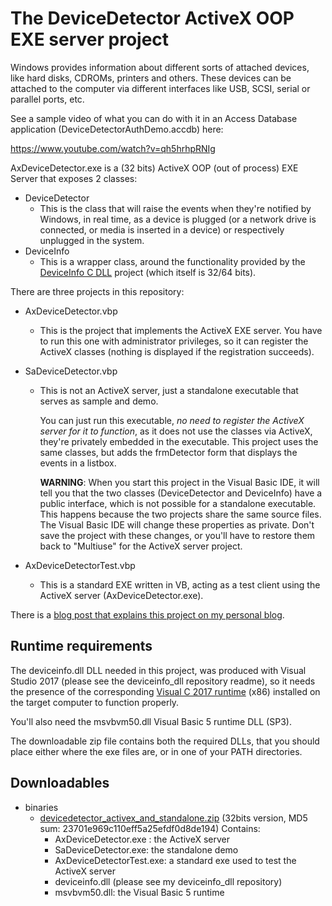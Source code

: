 # The DeviceDetector ActiveX OOP EXE server project

Windows provides information about different sorts of attached devices, like hard disks, CDROMs, printers and others. These devices can be attached to the computer via different interfaces like USB, SCSI, serial or parallel ports, etc.

See a sample video of what you can do with it in an Access Database application (DeviceDetectorAuthDemo.accdb) here:

https://www.youtube.com/watch?v=qh5hrhpRNIg

AxDeviceDetector.exe is a (32 bits) ActiveX OOP (out of process) EXE Server that exposes 2 classes:

* DeviceDetector
  * This is the class that will raise the events when they're notified by Windows, in real time, as a device is plugged (or a network drive is connected, or media is inserted in a device) or respectively unplugged in the system.
* DeviceInfo
  * This is a wrapper class, around the functionality provided by the [DeviceInfo C DLL](https://github.com/francescofoti/deviceinfo_dll) project (which itself is 32/64 bits).

There are three projects in this repository:

* AxDeviceDetector.vbp

  * This is the project that implements the ActiveX EXE server.
    You have to run this one with administrator privileges, so it can register the ActiveX classes (nothing is displayed if the registration succeeds).

* SaDeviceDetector.vbp

  * This is not an ActiveX server, just a standalone executable that serves as sample and demo.

    You can just run this executable, *no need to register the ActiveX server for it to function*, as it does not use the classes via ActiveX, they're privately embedded in the executable.
    This project uses the same classes, but adds the frmDetector form that displays the events in a listbox.

    **WARNING**:
    When you start this project in the Visual Basic IDE, it will tell you that the two classes (DeviceDetector and DeviceInfo) have a public interface, which is not possible for a standalone executable. This happens because the two projects share the same source files. The Visual Basic IDE will change these properties as private. Don't save the project with these changes, or you'll have to restore them back to "Multiuse" for the ActiveX server project.
  
* AxDeviceDetectorTest.vbp

  * This is a standard EXE written in VB, acting as a test client using the ActiveX server (AxDeviceDetector.exe).

There is a [blog post that explains this project on my personal blog](https://francescofoti.com/2020/01/explaining-how-to-detect-device-arrival-removal-in-an-activex-server-in-real-time/).

## Runtime requirements

The deviceinfo.dll DLL needed in this project, was produced with Visual Studio 2017 (please see the deviceinfo_dll repository readme),  so it needs the presence of the corresponding [Visual C 2017 runtime](https://support.microsoft.com/fr-ch/help/2977003/the-latest-supported-visual-c-downloads) (x86) installed on the target computer to function properly.

You'll also need the msvbvm50.dll Visual Basic 5 runtime DLL (SP3).

The downloadable zip file contains both the required DLLs, that you should place either where the exe files are, or in one of your PATH directories.

## Downloadables

* binaries
  * [devicedetector_activex_and_standalone.zip](http://devinfo.net/downloads/axdevicedetector/devicedetector_activex_and_standalone.zip) (32bits version, MD5 sum: 23701e969c110eff5a25efdf0d8de194)
    Contains: 
    * AxDeviceDetector.exe : the ActiveX server
    * SaDeviceDetector.exe: the standalone demo
    * AxDeviceDetectorTest.exe: a standard exe used to test the ActiveX server
    * deviceinfo.dll (please see my deviceinfo_dll repository)
    * msvbvm50.dll: the Visual Basic 5 runtime
